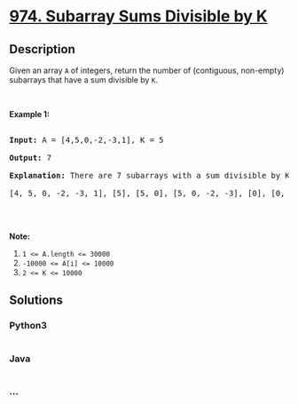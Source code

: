 # [974. Subarray Sums Divisible by K](https://leetcode.com/problems/subarray-sums-divisible-by-k)



## Description

<p>Given an array <code>A</code> of integers, return the number of (contiguous, non-empty) subarrays that have a sum divisible by <code>K</code>.</p>



<p>&nbsp;</p>



<div>

<p><strong>Example 1:</strong></p>



<pre>

<strong>Input: </strong>A = <span id="example-input-1-1">[4,5,0,-2,-3,1]</span>, K = <span id="example-input-1-2">5</span>

<strong>Output: </strong><span id="example-output-1">7</span>

<strong>Explanation: </strong>There are 7 subarrays with a sum divisible by K = 5:

[4, 5, 0, -2, -3, 1], [5], [5, 0], [5, 0, -2, -3], [0], [0, -2, -3], [-2, -3]

</pre>



<p>&nbsp;</p>



<p><strong>Note:</strong></p>



<ol>
	<li><code>1 &lt;= A.length &lt;= 30000</code></li>
	<li><code>-10000 &lt;= A[i] &lt;= 10000</code></li>
	<li><code>2 &lt;= K &lt;= 10000</code></li>
</ol>

</div>

## Solutions

<!-- tabs:start -->

### **Python3**

```python

```

### **Java**

```java

```

### **...**

```

```

<!-- tabs:end -->
